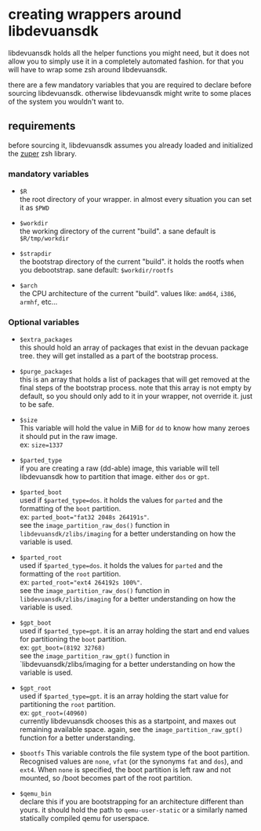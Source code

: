 creating wrappers around libdevuansdk
=====================================

libdevuansdk holds all the helper functions you might need, but it does not
allow you to simply use it in a completely automated fashion. for that you
will have to wrap some zsh around libdevuansdk.

there are a few mandatory variables that you are required to declare before
sourcing libdevuansdk. otherwise libdevuansdk might write to some places of the
system you wouldn't want to.

## requirements

before sourcing it, libdevuansdk assumes you already loaded and initialized
the [zuper](https://github.com/dyne/zuper) zsh library.


### mandatory variables

* `$R`  
  the root directory of your wrapper. in almost every situation you can set
  it as `$PWD`

* `$workdir`  
  the working directory of the current "build". a sane default is
  `$R/tmp/workdir`

* `$strapdir`  
   the bootstrap directory of the current "build". it holds the rootfs when
   you debootstrap. sane default: `$workdir/rootfs`

* `$arch`  
  the CPU architecture of the current "build". values like: `amd64`, `i386`,
  `armhf`, etc...


### Optional variables

* `$extra_packages`  
  this should hold an array of packages that exist in the devuan package tree.
  they will get installed as a part of the bootstrap process.

* `$purge_packages`  
  this is an array that holds a list of packages that will get removed at the
  final steps of the bootstrap process. note that this array is not empty by
  default, so you should only add to it in your wrapper, not override it. 
  just to be safe.

* `$size`  
  This variable will hold the value in MiB for `dd` to know how many zeroes it
  should put in the raw image.  
  ex: `size=1337`

* `$parted_type`  
  if you are creating a raw (dd-able) image, this variable will tell
  libdevuansdk how to partition that image. either `dos` or `gpt`.

* `$parted_boot`  
  used if `$parted_type=dos`. it holds the values for `parted` and the
  formatting of the `boot` partition.  
  ex: `parted_boot="fat32 2048s 264191s"`.  
  see the `image_partition_raw_dos()` function in `libdevuansdk/zlibs/imaging`
  for a better understanding on how the variable is used.

* `$parted_root`  
  used if `$parted_type=dos`. it holds the values for `parted` and the
  formatting of the `root` partition.  
  ex: `parted_root="ext4 264192s 100%"`.  
  see the `image_partition_raw_dos()` function in `libdevuansdk/zlibs/imaging`
  for a better understanding on how the variable is used.

* `$gpt_boot`  
  used if `$parted_type=gpt`. it is an array holding the start and end values
  for partitioning the `boot` partition.  
  ex: `gpt_boot=(8192 32768)`  
  see the `image_partition_raw_gpt()` function in `libdevuansdk/zlibs/imaging
  for a better understanding on how the variable is used.

* `$gpt_root`  
  used if `$parted_type=gpt`. it is an array holding the start value for
  partitioning the `root` partition.  
  ex: `gpt_root=(40960)`  
  currently libdevuansdk chooses this as a startpoint, and maxes out remaining
  available space. again, see the `image_partition_raw_gpt()` function for a
  better understanding.

* `$bootfs`
  This variable controls the file system type of the boot partition. Recognised
  values are `none`, `vfat` (or the synonyms `fat` and `dos`), and `ext4`.
  When `none` is specified, the boot partition is left raw and not mounted,
  so /boot becomes part of the root partition.

* `$qemu_bin`  
  declare this if you are bootstrapping for an architecture different than
  yours. it should hold the path to `qemu-user-static` or a similarly named
  statically compiled qemu for userspace.
